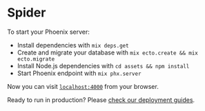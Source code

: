 # Spider

To start your Phoenix server:

  - Install dependencies with `mix deps.get`
  - Create and migrate your database with `mix ecto.create && mix ecto.migrate`
  - Install Node.js dependencies with `cd assets && npm install`
  - Start Phoenix endpoint with `mix phx.server`

Now you can visit [`localhost:4000`](http://localhost:4000) from your browser.

Ready to run in production? Please [check our deployment guides](http://www.phoenixframework.org/docs/deployment).